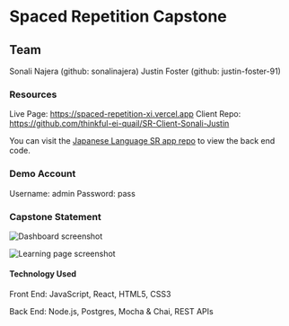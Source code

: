 # Spaced Repetition Capstone


## Team
Sonali Najera (github: sonalinajera)
Justin Foster (github: justin-foster-91)

### Resources
Live Page: https://spaced-repetition-xi.vercel.app
Client Repo: https://github.com/thinkful-ei-quail/SR-Client-Sonali-Justin

You can visit the [Japanese Language SR app repo](https://github.com/thinkful-ei-quail/SR-server-SonaliN-JustinF) to view the back end code. 

### Demo Account
Username: admin
Password: pass

### Capstone Statement

![Dashboard screenshot](/Images/Dashboard.jpg)

![Learning page screenshot](/Images/Learning.jpg)

#### Technology Used
Front End: JavaScript, React, HTML5, CSS3 

Back End: Node.js, Postgres, Mocha & Chai, REST APIs